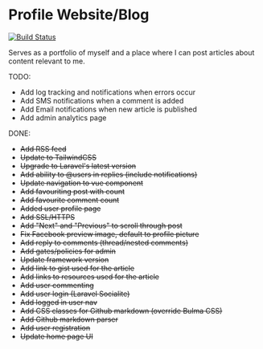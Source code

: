 # Profile Website/Blog

[![Build Status](https://travis-ci.org/patoui/laravel-profile.svg?branch=master)](https://travis-ci.org/patoui/laravel-profile)


Serves as a portfolio of myself and a place where I can post articles about content relevant to me.

TODO:

* Add log tracking and notifications when errors occur
* Add SMS notifications when a comment is added
* Add Email notifications when new article is published
* Add admin analytics page

DONE:

* ~~Add RSS feed~~
* ~~Update to TailwindCSS~~
* ~~Upgrade to Laravel's latest version~~
* ~~Add ability to @users in replies (include notifications)~~
* ~~Update navigation to vue component~~
* ~~Add favouriting post with count~~
* ~~Add favourite comment count~~
* ~~Added user profile page~~
* ~~Add SSL/HTTPS~~
* ~~Add "Next" and "Previous" to scroll through post~~
* ~~Fix Facebook preview image, default to profile picture~~
* ~~Add reply to comments (thread/nested comments)~~
* ~~Add gates/policies for admin~~
* ~~Update framework version~~
* ~~Add link to gist used for the article~~
* ~~Add links to resources used for the article~~
* ~~Add user commenting~~
* ~~Add user login (Laravel Socialite)~~
* ~~Add logged in user nav~~
* ~~Add CSS classes for Github markdown (override Bulma CSS)~~
* ~~Add Github markdown parser~~
* ~~Add user registration~~
* ~~Update home page UI~~
